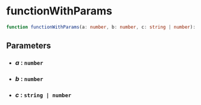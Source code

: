 # functionWithParams

```typescript
function functionWithParams(a: number, b: number, c: string | number): number {}
```

## Parameters

- ### _a_ : `number`

- ### _b_ : `number`

- ### _c_ : `string | number`
